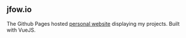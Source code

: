 ## jfow.io

The Github Pages hosted [personal website](https://jfow.me/) displaying my projects. Built with VueJS.


